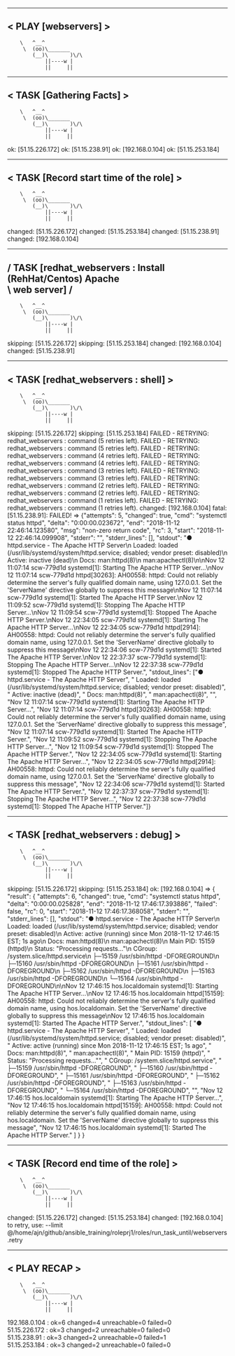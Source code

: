  ___________________
< PLAY [webservers] >
 -------------------
        \   ^__^
         \  (oo)\_______
            (__)\       )\/\
                ||----w |
                ||     ||

 ________________________
< TASK [Gathering Facts] >
 ------------------------
        \   ^__^
         \  (oo)\_______
            (__)\       )\/\
                ||----w |
                ||     ||

ok: [51.15.226.172]
ok: [51.15.238.91]
ok: [192.168.0.104]
ok: [51.15.253.184]
 ______________________________________
< TASK [Record start time of the role] >
 --------------------------------------
        \   ^__^
         \  (oo)\_______
            (__)\       )\/\
                ||----w |
                ||     ||

changed: [51.15.226.172]
changed: [51.15.253.184]
changed: [51.15.238.91]
changed: [192.168.0.104]
 __________________________________________________________
/ TASK [redhat_webservers : Install (RehHat/Centos) Apache \
\ web server]                                              /
 ----------------------------------------------------------
        \   ^__^
         \  (oo)\_______
            (__)\       )\/\
                ||----w |
                ||     ||

skipping: [51.15.226.172]
skipping: [51.15.253.184]
changed: [192.168.0.104]
changed: [51.15.238.91]
 __________________________________
< TASK [redhat_webservers : shell] >
 ----------------------------------
        \   ^__^
         \  (oo)\_______
            (__)\       )\/\
                ||----w |
                ||     ||

skipping: [51.15.226.172]
skipping: [51.15.253.184]
FAILED - RETRYING: redhat_webservers : command (5 retries left).
FAILED - RETRYING: redhat_webservers : command (5 retries left).
FAILED - RETRYING: redhat_webservers : command (4 retries left).
FAILED - RETRYING: redhat_webservers : command (4 retries left).
FAILED - RETRYING: redhat_webservers : command (3 retries left).
FAILED - RETRYING: redhat_webservers : command (3 retries left).
FAILED - RETRYING: redhat_webservers : command (2 retries left).
FAILED - RETRYING: redhat_webservers : command (2 retries left).
FAILED - RETRYING: redhat_webservers : command (1 retries left).
FAILED - RETRYING: redhat_webservers : command (1 retries left).
changed: [192.168.0.104]
fatal: [51.15.238.91]: FAILED! => {"attempts": 5, "changed": true, "cmd": "systemctl status httpd", "delta": "0:00:00.023672", "end": "2018-11-12 22:46:14.123580", "msg": "non-zero return code", "rc": 3, "start": "2018-11-12 22:46:14.099908", "stderr": "", "stderr_lines": [], "stdout": "● httpd.service - The Apache HTTP Server\n   Loaded: loaded (/usr/lib/systemd/system/httpd.service; disabled; vendor preset: disabled)\n   Active: inactive (dead)\n     Docs: man:httpd(8)\n           man:apachectl(8)\n\nNov 12 11:07:14 scw-779d1d systemd[1]: Starting The Apache HTTP Server...\nNov 12 11:07:14 scw-779d1d httpd[30263]: AH00558: httpd: Could not reliably determine the server's fully qualified domain name, using 127.0.0.1. Set the 'ServerName' directive globally to suppress this message\nNov 12 11:07:14 scw-779d1d systemd[1]: Started The Apache HTTP Server.\nNov 12 11:09:52 scw-779d1d systemd[1]: Stopping The Apache HTTP Server...\nNov 12 11:09:54 scw-779d1d systemd[1]: Stopped The Apache HTTP Server.\nNov 12 22:34:05 scw-779d1d systemd[1]: Starting The Apache HTTP Server...\nNov 12 22:34:05 scw-779d1d httpd[2914]: AH00558: httpd: Could not reliably determine the server's fully qualified domain name, using 127.0.0.1. Set the 'ServerName' directive globally to suppress this message\nNov 12 22:34:06 scw-779d1d systemd[1]: Started The Apache HTTP Server.\nNov 12 22:37:37 scw-779d1d systemd[1]: Stopping The Apache HTTP Server...\nNov 12 22:37:38 scw-779d1d systemd[1]: Stopped The Apache HTTP Server.", "stdout_lines": ["● httpd.service - The Apache HTTP Server", "   Loaded: loaded (/usr/lib/systemd/system/httpd.service; disabled; vendor preset: disabled)", "   Active: inactive (dead)", "     Docs: man:httpd(8)", "           man:apachectl(8)", "", "Nov 12 11:07:14 scw-779d1d systemd[1]: Starting The Apache HTTP Server...", "Nov 12 11:07:14 scw-779d1d httpd[30263]: AH00558: httpd: Could not reliably determine the server's fully qualified domain name, using 127.0.0.1. Set the 'ServerName' directive globally to suppress this message", "Nov 12 11:07:14 scw-779d1d systemd[1]: Started The Apache HTTP Server.", "Nov 12 11:09:52 scw-779d1d systemd[1]: Stopping The Apache HTTP Server...", "Nov 12 11:09:54 scw-779d1d systemd[1]: Stopped The Apache HTTP Server.", "Nov 12 22:34:05 scw-779d1d systemd[1]: Starting The Apache HTTP Server...", "Nov 12 22:34:05 scw-779d1d httpd[2914]: AH00558: httpd: Could not reliably determine the server's fully qualified domain name, using 127.0.0.1. Set the 'ServerName' directive globally to suppress this message", "Nov 12 22:34:06 scw-779d1d systemd[1]: Started The Apache HTTP Server.", "Nov 12 22:37:37 scw-779d1d systemd[1]: Stopping The Apache HTTP Server...", "Nov 12 22:37:38 scw-779d1d systemd[1]: Stopped The Apache HTTP Server."]}
 __________________________________
< TASK [redhat_webservers : debug] >
 ----------------------------------
        \   ^__^
         \  (oo)\_______
            (__)\       )\/\
                ||----w |
                ||     ||

skipping: [51.15.226.172]
skipping: [51.15.253.184]
ok: [192.168.0.104] => {
    "result": {
        "attempts": 6, 
        "changed": true, 
        "cmd": "systemctl status httpd", 
        "delta": "0:00:00.025828", 
        "end": "2018-11-12 17:46:17.393886", 
        "failed": false, 
        "rc": 0, 
        "start": "2018-11-12 17:46:17.368058", 
        "stderr": "", 
        "stderr_lines": [], 
        "stdout": "● httpd.service - The Apache HTTP Server\n   Loaded: loaded (/usr/lib/systemd/system/httpd.service; disabled; vendor preset: disabled)\n   Active: active (running) since Mon 2018-11-12 17:46:15 EST; 1s ago\n     Docs: man:httpd(8)\n           man:apachectl(8)\n Main PID: 15159 (httpd)\n   Status: \"Processing requests...\"\n   CGroup: /system.slice/httpd.service\n           ├─15159 /usr/sbin/httpd -DFOREGROUND\n           ├─15160 /usr/sbin/httpd -DFOREGROUND\n           ├─15161 /usr/sbin/httpd -DFOREGROUND\n           ├─15162 /usr/sbin/httpd -DFOREGROUND\n           ├─15163 /usr/sbin/httpd -DFOREGROUND\n           └─15164 /usr/sbin/httpd -DFOREGROUND\n\nNov 12 17:46:15 hos.localdomain systemd[1]: Starting The Apache HTTP Server...\nNov 12 17:46:15 hos.localdomain httpd[15159]: AH00558: httpd: Could not reliably determine the server's fully qualified domain name, using hos.localdomain. Set the 'ServerName' directive globally to suppress this message\nNov 12 17:46:15 hos.localdomain systemd[1]: Started The Apache HTTP Server.", 
        "stdout_lines": [
            "● httpd.service - The Apache HTTP Server", 
            "   Loaded: loaded (/usr/lib/systemd/system/httpd.service; disabled; vendor preset: disabled)", 
            "   Active: active (running) since Mon 2018-11-12 17:46:15 EST; 1s ago", 
            "     Docs: man:httpd(8)", 
            "           man:apachectl(8)", 
            " Main PID: 15159 (httpd)", 
            "   Status: \"Processing requests...\"", 
            "   CGroup: /system.slice/httpd.service", 
            "           ├─15159 /usr/sbin/httpd -DFOREGROUND", 
            "           ├─15160 /usr/sbin/httpd -DFOREGROUND", 
            "           ├─15161 /usr/sbin/httpd -DFOREGROUND", 
            "           ├─15162 /usr/sbin/httpd -DFOREGROUND", 
            "           ├─15163 /usr/sbin/httpd -DFOREGROUND", 
            "           └─15164 /usr/sbin/httpd -DFOREGROUND", 
            "", 
            "Nov 12 17:46:15 hos.localdomain systemd[1]: Starting The Apache HTTP Server...", 
            "Nov 12 17:46:15 hos.localdomain httpd[15159]: AH00558: httpd: Could not reliably determine the server's fully qualified domain name, using hos.localdomain. Set the 'ServerName' directive globally to suppress this message", 
            "Nov 12 17:46:15 hos.localdomain systemd[1]: Started The Apache HTTP Server."
        ]
    }
}
 ____________________________________
< TASK [Record end time of the role] >
 ------------------------------------
        \   ^__^
         \  (oo)\_______
            (__)\       )\/\
                ||----w |
                ||     ||

changed: [51.15.226.172]
changed: [51.15.253.184]
changed: [192.168.0.104]
	to retry, use: --limit @/home/ajn/github/ansible_training/roleprj1/roles/run_task_until/webservers.retry
 ____________
< PLAY RECAP >
 ------------
        \   ^__^
         \  (oo)\_______
            (__)\       )\/\
                ||----w |
                ||     ||

192.168.0.104              : ok=6    changed=4    unreachable=0    failed=0   
51.15.226.172              : ok=3    changed=2    unreachable=0    failed=0   
51.15.238.91               : ok=3    changed=2    unreachable=0    failed=1   
51.15.253.184              : ok=3    changed=2    unreachable=0    failed=0   

